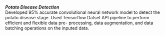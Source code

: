 ***Potato Disease Detection***<br/>
Developed 95% accurate convolutional neural network model to detect the
potato disease stage.
Used Tensorflow Datset API pipeline to perform efficient and flexible data pre-
processing, data augmentation, and data batching operations on the inputed
data.
